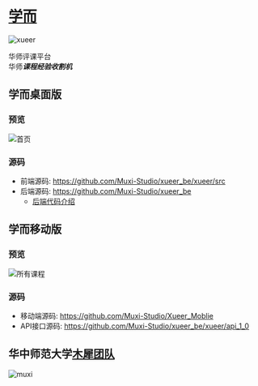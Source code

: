# [学而](http://xueer.ccnuer.cn)
![xueer](http://7xj431.com1.z0.glb.clouddn.com/%E5%B1%8F%E5%B9%95%E5%BF%AB%E7%85%A7%202016-05-29%20%E4%B8%8B%E5%8D%888.45.19.png)

华师评课平台 <br/>
华师***课程经验收割机***<br/>

## 学而桌面版
### 预览
![首页](http://7xj431.com1.z0.glb.clouddn.com/%E9%A6%96%E9%A1%B5%20copy.png)

### 源码
+ 前端源码: https://github.com/Muxi-Studio/xueer_be/xueer/src
+ 后端源码: https://github.com/Muxi-Studio/xueer_be
    + [后端代码介绍](https://github.com/Muxi-Studio/xueer_be/be-readme.md)

## 学而移动版
### 预览
![所有课程](http://7xj431.com1.z0.glb.clouddn.com/%E5%B1%8F%E5%B9%95%E5%BF%AB%E7%85%A7%202016-05-29%20%E4%B8%8B%E5%8D%888.54.50.png)

### 源码
+ 移动端源码: https://github.com/Muxi-Studio/Xueer_Moblie
+ API接口源码: https://github.com/Muxi-Studio/xueer_be/xueer/api_1_0

## 华中师范大学[木犀团队](http://muxistudio.com)
![muxi](https://avatars2.githubusercontent.com/u/10476331?v=3&s=200)
